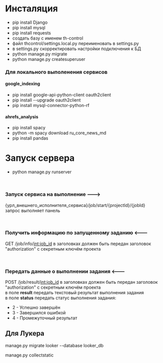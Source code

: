 # Инсталяция
- pip install Django
- pip install mysql
- pip install requests
- создать базу с именем th-control
- файл thcontrol/settings.local.py переименовать в settings.py
- в settings.py скорректировать настройки подключения к БД
- python manage.py migrate
- python manage.py createsuperuser
 
### Для локального выполенения сервисов

#### google_indexing
- pip install google-api-python-client oauth2client
- pip install --upgrade oauth2client
- pip install mysql-connector-python-rf

#### ahrefs_analysis

- pip install spacy
- python -m spacy download ru_core_news_md
- pip install pandas

# Запуск сервера
- python manage.py runserver

<br>

### Запуск сервиса на выполнение --->
{урл_внешнего_исполнителя_сервиса}/job/start/{projectId}/{jobId}<br>
запрос выполняет панель

<br>

### Получить информацию по запущенному заданию <---
GET /job/info/<int:job_id>
в заголовках должен быть передан заголовок "authorization" с секретным ключём проекта

<br>

### Передать данные о выполнении задания <---
POST /job/result/<int:job_id>
в заголовках должен быть передан заголовок "authorization" с секретным ключём проекта<br>
в поле <b>result</b> передать текстовый результат выполнения задания<br>
в поле <b>status</b> передать статус выполнения задания:
- 2 - Успешно завершён
- 3 - Завершился ошибкой
- 4 - Промежуточный результат


## Для Лукера

manage.py migrate looker --database looker_db

manage.py сollectstatic